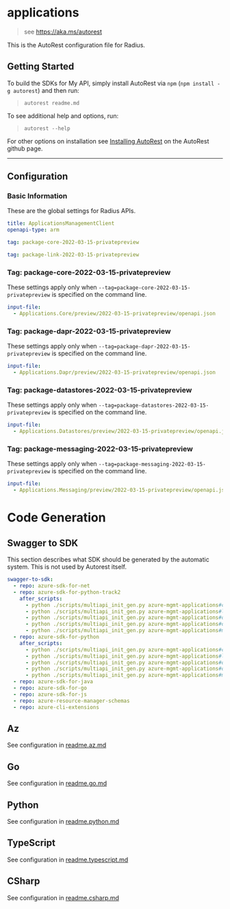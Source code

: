 # applications

> see https://aka.ms/autorest

This is the AutoRest configuration file for Radius.

## Getting Started

To build the SDKs for My API, simply install AutoRest via `npm` (`npm install -g autorest`) and then run:

> `autorest readme.md`

To see additional help and options, run:

> `autorest --help`

For other options on installation see [Installing AutoRest](https://aka.ms/autorest/install) on the AutoRest github page.

---

## Configuration

### Basic Information

These are the global settings for Radius APIs.

``` yaml
title: ApplicationsManagementClient
openapi-type: arm
```

``` yaml $(package-core)
tag: package-core-2022-03-15-privatepreview
```

``` yaml $(package-link)
tag: package-link-2022-03-15-privatepreview
```

### Tag: package-core-2022-03-15-privatepreview

These settings apply only when `--tag=package-core-2022-03-15-privatepreview` is specified on the command line.

``` yaml $(tag) == 'package-core-2022-03-15-privatepreview'
input-file:
  - Applications.Core/preview/2022-03-15-privatepreview/openapi.json
```
### Tag: package-dapr-2022-03-15-privatepreview

These settings apply only when `--tag=package-dapr-2022-03-15-privatepreview` is specified on the command line.

``` yaml $(tag) == 'package-dapr-2022-03-15-privatepreview'
input-file:
  - Applications.Dapr/preview/2022-03-15-privatepreview/openapi.json
```
### Tag: package-datastores-2022-03-15-privatepreview

These settings apply only when `--tag=package-datastores-2022-03-15-privatepreview` is specified on the command line.

``` yaml $(tag) == 'package-datastores-2022-03-15-privatepreview'
input-file:
  - Applications.Datastores/preview/2022-03-15-privatepreview/openapi.json
```
### Tag: package-messaging-2022-03-15-privatepreview

These settings apply only when `--tag=package-messaging-2022-03-15-privatepreview` is specified on the command line.

``` yaml $(tag) == 'package-messaging-2022-03-15-privatepreview'
input-file:
  - Applications.Messaging/preview/2022-03-15-privatepreview/openapi.json
```

# Code Generation

## Swagger to SDK

This section describes what SDK should be generated by the automatic system.
This is not used by Autorest itself.

```yaml $(swagger-to-sdk)
swagger-to-sdk:
  - repo: azure-sdk-for-net
  - repo: azure-sdk-for-python-track2
    after_scripts:
      - python ./scripts/multiapi_init_gen.py azure-mgmt-applications#core
      - python ./scripts/multiapi_init_gen.py azure-mgmt-applications#link  
      - python ./scripts/multiapi_init_gen.py azure-mgmt-applications#dapr
      - python ./scripts/multiapi_init_gen.py azure-mgmt-applications#datastores 
      - python ./scripts/multiapi_init_gen.py azure-mgmt-applications#messaging
  - repo: azure-sdk-for-python
    after_scripts:
      - python ./scripts/multiapi_init_gen.py azure-mgmt-applications#core
      - python ./scripts/multiapi_init_gen.py azure-mgmt-applications#link
      - python ./scripts/multiapi_init_gen.py azure-mgmt-applications#dapr
      - python ./scripts/multiapi_init_gen.py azure-mgmt-applications#datastores
      - python ./scripts/multiapi_init_gen.py azure-mgmt-applications#messaging
  - repo: azure-sdk-for-java
  - repo: azure-sdk-for-go
  - repo: azure-sdk-for-js
  - repo: azure-resource-manager-schemas
  - repo: azure-cli-extensions
```
## Az

See configuration in [readme.az.md](./readme.az.md)

## Go

See configuration in [readme.go.md](./readme.go.md)

## Python

See configuration in [readme.python.md](./readme.python.md)

## TypeScript

See configuration in [readme.typescript.md](./readme.typescript.md)

## CSharp

See configuration in [readme.csharp.md](./readme.csharp.md)
